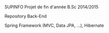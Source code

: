 SUPINFO Projet de fin d'année B.Sc 2014/2015

Repository Back-End

Spring Framework (MVC, Data JPA, ...), Hibernate